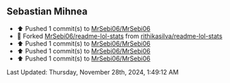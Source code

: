 <h2>Sebastian Mihnea</h2>

<!--RECENT_ACTIVITY:start-->
- ⬆️ Pushed 1 commit(s) to [MrSebi06/MrSebi06](https://github.com/MrSebi06/MrSebi06)<br>
- 🔱 Forked [MrSebi06/readme-lol-stats](https://github.com/MrSebi06/readme-lol-stats) from [rithikasilva/readme-lol-stats](https://github.com/rithikasilva/readme-lol-stats)<br>
- ⬆️ Pushed 1 commit(s) to [MrSebi06/MrSebi06](https://github.com/MrSebi06/MrSebi06)<br>
- ⬆️ Pushed 1 commit(s) to [MrSebi06/MrSebi06](https://github.com/MrSebi06/MrSebi06)<br>
- ⬆️ Pushed 1 commit(s) to [MrSebi06/MrSebi06](https://github.com/MrSebi06/MrSebi06)<br>
<!--RECENT_ACTIVITY:end-->
<!--RECENT_ACTIVITY:last_update-->
Last Updated: Thursday, November 28th, 2024, 1:49:12 AM
<!--RECENT_ACTIVITY:last_update_end-->

<!---LOL-STATS-START-HERE--->
<!---LOL-STATS-END-HERE--->
